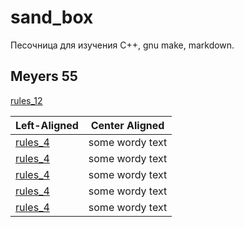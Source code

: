 # sand_box
Песочница для изучения C++, gnu make, markdown.

## Meyers 55

[rules_12](meyers55/rules_12/ "Необязательная подсказка")

| Left-Aligned  | Center Aligned  
|:------------- |:---------------:|
| [rules_4](meyers55/rules_4/) | some wordy text |
| [rules_4](meyers55/rules_4/) | some wordy text |
| [rules_4](meyers55/rules_4/) | some wordy text |
| [rules_4](meyers55/rules_4/) | some wordy text |
| [rules_4](meyers55/rules_4/) | some wordy text |